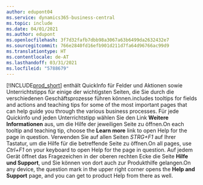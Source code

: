 ```yaml
---
author: edupont04
ms.service: dynamics365-business-central
ms.topic: include
ms.date: 04/01/2021
ms.author: edupont
ms.openlocfilehash: 3f7d32fafb7dbb98a3067a63b6499da2632432e7
ms.sourcegitcommit: 766e2840fd16efb901d211d7fa64d96766ac99d9
ms.translationtype: HT
ms.contentlocale: de-AT
ms.lasthandoff: 03/31/2021
ms.locfileid: "5788679"
---
```

[!INCLUDE[prod_short](prod_short.md)] <span data-ttu-id="ad4b5-101">enthält QuickInfo für Felder und Aktionen sowie Unterrichtstipps für einige der wichtigsten Seiten, die Sie durch die verschiedenen Geschäftsprozesse führen können.</span><span class="sxs-lookup"><span data-stu-id="ad4b5-101">includes tooltips for fields and actions and teaching tips for some of the most important pages that can help guide you through the various business processes.</span></span> <span data-ttu-id="ad4b5-102">Für jede Quickinfo und jeden Unterrichtstipp wählen Sie den Link **Weitere Informationen** aus, um die Hilfe der jeweiligen Seite zu öffnen.</span><span class="sxs-lookup"><span data-stu-id="ad4b5-102">On each tooltip and teaching tip, choose the **Learn more** link to open Help for the page in question.</span></span> <span data-ttu-id="ad4b5-103">Verwenden Sie auf allen Seiten *STRG+F1* auf Ihrer Tastatur, um die Hilfe für die betreffende Seite zu öffnen.</span><span class="sxs-lookup"><span data-stu-id="ad4b5-103">On all pages, use *Ctrl+F1* on your keyboard to open Help for the page in question.</span></span> <span data-ttu-id="ad4b5-104">Auf jedem Gerät öffnet das Fragezeichen in der oberen rechten Ecke die Seite **Hilfe und Support**, und Sie können von dort auch zur Produkthilfe gelangen.</span><span class="sxs-lookup"><span data-stu-id="ad4b5-104">On any device, the question mark in the upper right corner opens the **Help and Support** page, and you can get to product Help from there as well.</span></span>  
